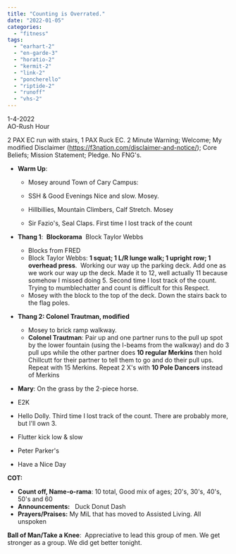 ```yaml
---
title: "Counting is Overrated."
date: "2022-01-05"
categories: 
  - "fitness"
tags: 
  - "earhart-2"
  - "en-garde-3"
  - "horatio-2"
  - "kermit-2"
  - "link-2"
  - "poncherello"
  - "riptide-2"
  - "runoff"
  - "vhs-2"
---
```


1-4-2022  
AO-Rush Hour

2 PAX EC run with stairs, 1 PAX Ruck EC. 2 Minute Warning; Welcome; My modified Disclaimer (https://f3nation.com/disclaimer-and-notice/); Core Beliefs; Mission Statement; Pledge. No FNG's.  
  

- **Warm Up**:
    
    - Mosey around Town of Cary Campus:  
    
    - SSH & Good Evenings Nice and slow. Mosey.
    - Hillbillies, Mountain Climbers, Calf Stretch. Mosey
    - Sir Fazio's, Seal Claps. First time I lost track of the count

- **Thang 1**:  **Blockorama**  Block Taylor Webbs
    - Blocks from FRED
    - Block Taylor Webbs: **1 squat; 1 L/R lunge walk; 1 upright row; 1 overhead press**.  Working our way up the parking deck. Add one as we work our way up the deck. Made it to 12, well actually 11 because somehow I missed doing 5. Second time I lost track of the count. Trying to mumblechatter and count is difficult for this Respect.
    - Mosey with the block to the top of the deck. Down the stairs back to the flag poles.

- **Thang 2: Colonel Trautman, modified**
    - Mosey to brick ramp walkway.  
    - **Colonel Trautman**: Pair up and one partner runs to the pull up spot by the lower fountain (using the I-beams from the walkway) and do 3 pull ups while the other partner does **10 regular Merkins** then hold Chillcutt for their partner to tell them to go and do their pull ups. Repeat with 15 Merkins. Repeat 2 X's with **10 Pole Dancers** instead of Merkins

- **Mary**: On the grass by the 2-piece horse.

- E2K
- Hello Dolly. Third time I lost track of the count. There are probably more, but I'll own 3.
- Flutter kick low & slow
- Peter Parker's
- Have a Nice Day

**COT:**

- **Count off, Name-o-rama**: 10 total, Good mix of ages; 20's, 30's, 40's, 50's and 60
- **Announcements:**   Duck Donut Dash
- **Prayers/Praises:** My MiL that has moved to Assisted Living. All unspoken

**Ball of Man/Take a Knee**:  Appreciative to lead this group of men. We get stronger as a group. We did get better tonight.
